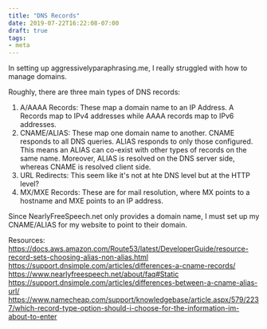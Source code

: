```yaml
---
title: "DNS Records"
date: 2019-07-22T16:22:08-07:00
draft: true
tags:
- meta
---
```


In setting up aggressivelyparaphrasing.me, I really struggled with how to manage domains.

Roughly, there are three main types of DNS records:

1. A/AAAA Records: These map a domain name to an IP Address.  A Records map to IPv4 addresses while AAAA records map to IPv6 addresses.
2. CNAME/ALIAS: These map one domain name to another.  CNAME responds to all DNS queries.  ALIAS responds to only those configured.  This means an ALIAS can co-exist with other types of records on the same name.  Moreover, ALIAS is resolved on the DNS server side, whereas CNAME is resolved client side.
3. URL Redirects: This seem like it's not at hte DNS level but at the HTTP level?
4. MX/MXE Records: These are for mail resolution, where MX points to a hostname and MXE points to an IP address.

Since NearlyFreeSpeech.net only provides a domain name, I must set up my CNAME/ALIAS for my website to point to their domain.

Resources:
https://docs.aws.amazon.com/Route53/latest/DeveloperGuide/resource-record-sets-choosing-alias-non-alias.html
https://support.dnsimple.com/articles/differences-a-cname-records/
https://www.nearlyfreespeech.net/about/faq#Static
https://support.dnsimple.com/articles/differences-between-a-cname-alias-url/
https://www.namecheap.com/support/knowledgebase/article.aspx/579/2237/which-record-type-option-should-i-choose-for-the-information-im-about-to-enter